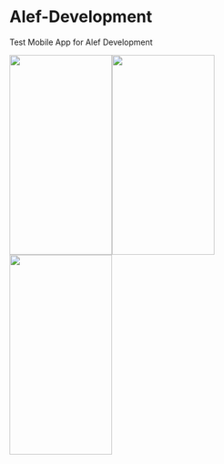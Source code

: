 # Alef-Development
Test Mobile App for Alef Development 

<img src="https://user-images.githubusercontent.com/83715610/197539820-c396decd-2df8-446c-a1ee-c999b13bda75.png" width="180" height="350"><img src="https://user-images.githubusercontent.com/83715610/197539825-c1f91ec6-cb82-4e5c-b7f1-abf15f374963.png" width="180" height="350"><img src="https://user-images.githubusercontent.com/83715610/197539830-7d9b45b7-28f6-4624-97ae-c72d287973bb.png" width="180" height="350">


